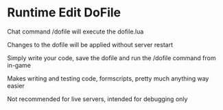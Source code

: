 # Runtime Edit DoFile
Chat command /dofile will execute the dofile.lua

Changes to the dofile will be applied without server restart

Simply write your code, save the dofile and run the /dofile command from in-game

Makes writing and testing code, formscripts, pretty much anything way easier

Not recommended for live servers, intended for debugging only
